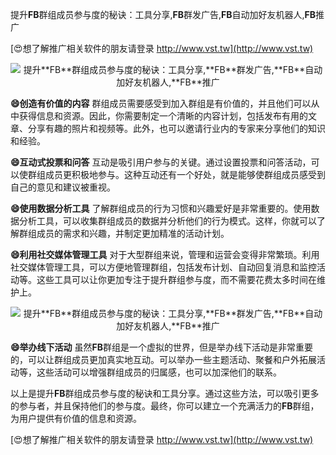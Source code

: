 提升**FB**群组成员参与度的秘诀：工具分享,**FB**群发广告,**FB**自动加好友机器人,**FB**推广

[😍想了解推广相关软件的朋友请登录 http://www.vst.tw](http://www.vst.tw)

 <center><img src="https://vst.tw/MP4/tuiguang/png/7.png" alt="提升**FB**群组成员参与度的秘诀：工具分享,**FB**群发广告,**FB**自动加好友机器人,**FB**推广"></center>

**😄创造有价值的内容**
群组成员需要感受到加入群组是有价值的，并且他们可以从中获得信息和资源。因此，你需要制定一个清晰的内容计划，包括发布有用的文章、分享有趣的照片和视频等。此外，也可以邀请行业内的专家来分享他们的知识和经验。

**😄互动式投票和问答**
互动是吸引用户参与的关键。通过设置投票和问答活动，可以使群组成员更积极地参与。这种互动还有一个好处，就是能够使群组成员感受到自己的意见和建议被重视。

**😄使用数据分析工具**
了解群组成员的行为习惯和兴趣爱好是非常重要的。使用数据分析工具，可以收集群组成员的数据并分析他们的行为模式。这样，你就可以了解群组成员的需求和兴趣，并制定更加精准的活动计划。

**😄利用社交媒体管理工具**
对于大型群组来说，管理和运营会变得非常繁琐。利用社交媒体管理工具，可以方便地管理群组，包括发布计划、自动回复消息和监控活动等。这些工具可以让你更加专注于提升群组参与度，而不需要花费太多时间在维护上。

 <center><img src="https://vst.tw/MP4/tuiguang/png/1.png" alt="提升**FB**群组成员参与度的秘诀：工具分享,**FB**群发广告,**FB**自动加好友机器人,**FB**推广"></center>

**😄举办线下活动**
虽然**FB**群组是一个虚拟的世界，但是举办线下活动是非常重要的，可以让群组成员更加真实地互动。可以举办一些主题活动、聚餐和户外拓展活动等，这些活动可以增强群组成员的归属感，也可以加深他们的联系。

以上是提升**FB**群组成员参与度的秘诀和工具分享。通过这些方法，可以吸引更多的参与者，并且保持他们的参与度。最终，你可以建立一个充满活力的**FB**群组，为用户提供有价值的信息和资源。

[😍想了解推广相关软件的朋友请登录 http://www.vst.tw](http://www.vst.tw)



